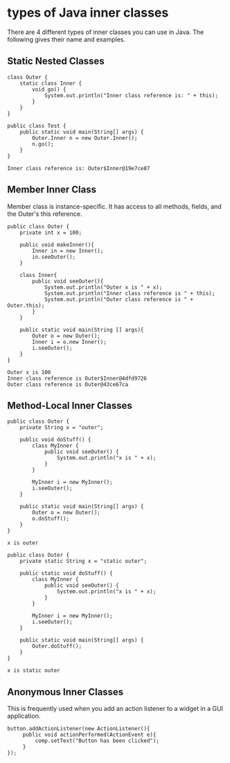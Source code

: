 # types of Java inner classes
There are 4 different types of inner classes you can use in Java. The following gives their name and examples.

## Static Nested Classes
```
class Outer {
	static class Inner {
		void go() {
			System.out.println("Inner class reference is: " + this);
		}
	}
}
 
public class Test {
	public static void main(String[] args) {
		Outer.Inner n = new Outer.Inner();
		n.go();
	}
}
```
```
Inner class reference is: Outer$Inner@19e7ce87
```
## Member Inner Class

Member class is instance-specific. It has access to all methods, fields, and the Outer's this reference.
```
public class Outer {
    private int x = 100;
 
    public void makeInner(){
        Inner in = new Inner();
        in.seeOuter();
    }
 
    class Inner{
        public void seeOuter(){
            System.out.println("Outer x is " + x);
            System.out.println("Inner class reference is " + this);
            System.out.println("Outer class reference is " + Outer.this);
        }
    }
 
    public static void main(String [] args){
    	Outer o = new Outer();
        Inner i = o.new Inner();
        i.seeOuter();
    }
}
```
```
Outer x is 100
Inner class reference is Outer$Inner@4dfd9726
Outer class reference is Outer@43ce67ca
```

## Method-Local Inner Classes

```
public class Outer {
	private String x = "outer";
 
	public void doStuff() {
		class MyInner {
			public void seeOuter() {
				System.out.println("x is " + x);
			}
		}
 
		MyInner i = new MyInner();
		i.seeOuter();
	}
 
	public static void main(String[] args) {
		Outer o = new Outer();
		o.doStuff();
	}
}
```
```
x is outer
```
```
public class Outer {
	private static String x = "static outer";
 
	public static void doStuff() {
		class MyInner {
			public void seeOuter() {
				System.out.println("x is " + x);
			}
		}
 
		MyInner i = new MyInner();
		i.seeOuter();
	}
 
	public static void main(String[] args) {
		Outer.doStuff();
	}
}
```
```
x is static outer
```
## Anonymous Inner Classes

This is frequently used when you add an action listener to a widget in a GUI application.
```
button.addActionListener(new ActionListener(){
     public void actionPerformed(ActionEvent e){
         comp.setText("Button has been clicked");
     }
});
```